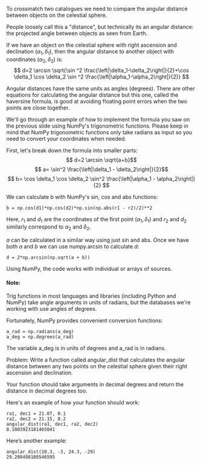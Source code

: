 To crossmatch two catalogues we need to compare the angular distance between objects on the celestial sphere.

People loosely call this a "distance", but technically its an angular distance: the projected angle between objects as seen from Earth.

If we have an object on the celestial sphere with right ascension and declination $\left(\alpha_1, \delta_1\right)$, then the angular distance to another object with coordinates $\left(\alpha_2, \delta_2\right)$ is:
$$
d=2 \arcsin \sqrt{\sin ^2 \frac{\left|\delta_1-\delta_2\right|}{2}+\cos \delta_1 \cos \delta_2 \sin ^2 \frac{\left|\alpha_1-\alpha_2\right|}{2}}
$$

 
Angular distances have the same units as angles (degrees). There are other equations for calculating the angular distance but this one, called the haversine formula, is good at avoiding floating point errors when the two points are close together.

We'll go through an example of how to implement the formula you saw on the previous slide using NumPy's trigonometric functions. Please keep in mind that NumPy trigonometric functions only take radians as input so you need to convert your coordinates when needed.

First, let's break down the formula into smaller parts:
$$ d=2 \arcsin \sqrt{a+b}$$
$$ a= \sin^2 \frac{\left|\delta_1 - \delta_2\right|}{2}$$
$$ b= \cos \delta_1 \cos \delta_2 \sin^2 \frac{\left|\alpha_1 - \alpha_2\right|}{2} $$

We can calculate b with NumPy's sin, cos and abs functions:
~~~
b = np.cos(d1)*np.cos(d2)*np.sin(np.abs(r1 - r2)/2)**2
~~~
Here, $r_1$ and $d_1$ are the coordinates of the first point $\left(\alpha_1, \delta_1\right)$ and $r_2$ and $d_2$ similarly correspond to $\alpha_2$ and $\delta_2$.

$a$ can be calculated in a similar way using just sin and abs. Once we have both $a$ and $b$
  we can use numpy.arcsin to calculate $d$:
~~~
d = 2*np.arcsin(np.sqrt(a + b))
~~~
Using NumPy, the code works with individual or arrays of sources.

#### Note:
Trig functions in most languages and libraries (including Python and NumPy) take angle arguments in units of radians, but the databases we're working with use angles of degrees.

Fortunately, NumPy provides convenient conversion functions:
~~~
a_rad = np.radians(a_deg)
a_deg = np.degrees(a_rad)
~~~
The variable a_deg is in units of degrees and a_rad is in radians.

Problem: 
Write a function called angular_dist that calculates the angular distance between any two points on the celestial sphere given their right ascension and declination.

Your function should take arguments in decimal degrees and return the distance in decimal degrees too.

Here's an example of how your function should work:
```
ra1, dec1 = 21.07, 0.1
ra2, dec2 = 21.15, 8.2
angular_dist(ra1, dec1, ra2, dec2)
8.1003923181465041
```
Here’s another example:
```
angular_dist(10.3, -3, 24.3, -29)
29.208498180546595
```
